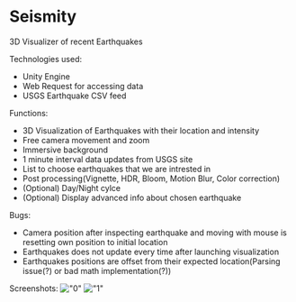 # Seismity
3D Visualizer of recent Earthquakes

Technologies used:
  - Unity Engine
  - Web Request for accessing data
  - USGS Earthquake CSV feed 

Functions:
  - 3D Visualization of Earthquakes with their location and intensity
  - Free camera movement and zoom
  - Immersive background
  - 1 minute interval data updates from USGS site
  - List to choose earthquakes that we are intrested in
  - Post processing(Vignette, HDR, Bloom, Motion Blur, Color correction)
  - (Optional) Day/Night cylce
  - (Optional) Display advanced info about chosen earthquake

Bugs:
  - Camera position after inspecting earthquake and moving with mouse is resetting own position to initial location
  - Earthquakes does not update every time after launching visualization
  - Earthquakes positions are offset from their expected location(Parsing issue(?) or bad math implementation(?))

Screenshots:
!["0"](/Assets/Screenshots/0.png?raw=true)
!["1"](/Assets/Screenshots/1.png?raw=true)
